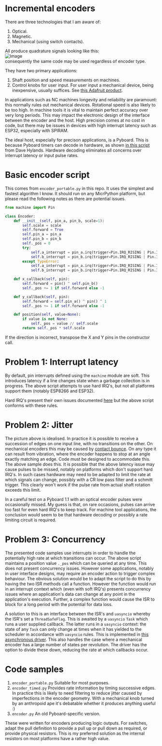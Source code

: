 # Incremental encoders

There are three technologies that I am aware of:
 1. Optical.
 2. Magnetic.
 3. Mechanical (using switch contacts).

All produce quadrature signals looking like this:  
![Image](./quadrature.jpg)  
consequently the same code may be used regardless of encoder type.

They have two primary applications:
 1. Shaft position and speed measurements on machines.
 2. Control knobs for user input. For user input a mechanical device, being
 inexpensive, usually suffices. See [this Adafruit product](https://www.adafruit.com/product/377).

In applications such as NC machines longevity and reliability are paramount:
this normally rules out mechanical devices. Rotational speed is also likely to
be too high. In machine tools it is vital to maintain perfect accuracy over
very long periods. This may impact the electronic design of the interface
between the encoder and the host. High precision comes at no cost in code, but
there may be issues in devices with high interrupt latency such as ESP32,
especially with SPIRAM.

The ideal host, especially for precison applications, is a Pyboard. This is
because Pyboard timers can decode in hardware, as shown 
[in this script](https://github.com/dhylands/upy-examples/blob/master/encoder.py)
from Dave Hylands. Hardware decoding eliminates all concerns over interrupt
latency or input pulse rates.

# Basic encoder script

This comes from `encoder_portable.py` in this repo. It uses the simplest and
fastest algorithm I know. It should run on any MicrPython platform, but please
read the following notes as there are potential issues.

```python
from machine import Pin

class Encoder:
    def __init__(self, pin_a, pin_b, scale=1):
        self.scale = scale
        self.forward = True
        self.pin_a = pin_a
        self.pin_b = pin_b
        self._pos = 0
        try:
            self.a_interrupt = pin_a.irq(trigger=Pin.IRQ_RISING | Pin.IRQ_FALLING, handler=self.a_callback, hard=True)
            self.b_interrupt = pin_b.irq(trigger=Pin.IRQ_RISING | Pin.IRQ_FALLING, handler=self.b_callback, hard=True)
        except TypeError:
            self.a_interrupt = pin_a.irq(trigger=Pin.IRQ_RISING | Pin.IRQ_FALLING, handler=self.a_callback)
            self.b_interrupt = pin_b.irq(trigger=Pin.IRQ_RISING | Pin.IRQ_FALLING, handler=self.b_callback)

    def x_callback(self, pin):
        self.forward = pin() ^ self.pin_b()
        self._pos += 1 if self.forward else -1

    def y_callback(self, pin):
        self.forward = self.pin_a() ^ pin() ^ 1
        self._pos += 1 if self.forward else -1

    def position(self, value=None):
        if value is not None:
            self._pos = value // self.scale
        return self._pos * self.scale
```
If the direction is incorrect, transpose the X and Y pins in the constructor
call.

# Problem 1: Interrupt latency

By default, pin interrupts defined using the `machine` module are soft. This
introduces latency if a line changes state when a garbage collection is in
progress. The above script attempts to use hard IRQ's, but not all platforms
support them (notably ESP8266 and ESP32).

Hard IRQ's present their own issues documented
[here](https://docs.micropython.org/en/latest/reference/isr_rules.html) but
the above script conforms with these rules.

# Problem 2: Jitter

The picture above is idealised. In practice it is possible to receive a
succession of edges on one input line, with no transitions on the other. On
mechanical encoders this may be caused by
[contact bounce](http://www.ganssle.com/debouncing.htm). On any type it can
result from vibration, where the encoder happens to stop at an angle exactly
matching an edge. Code must be designed to accommodate this. The above sample
does this. It is possible that the above latency issue may cause pulses to be
missed, notably on platforms which don't support hard IRQ's. In such cases
hardware may need to be adapted to limit the rate at which signals can change,
possibly with a CR low pass filter and a schmitt trigger. This clearly won't
work if the pulse rate from actual shaft rotation exceeds this limit.

In a careful test on a Pyboard 1.1 with an optical encoder pulses were
occasionally missed. My guess is that, on rare occasions, pulses can arrive too
fast for even hard IRQ's to keep track. For machine tool applications, the
conclusion would seem to be that hardware decoding or possibly a rate limiting
circuit is required.

# Problem 3: Concurrency

The presented code samples use interrupts in order to handle the potentially
high rate at which transitions can occur. The above script maintains a
position value `._pos` which can be queried at any time. This does not present
concurrency issues. However some applications, notably in user interface
designs, may require an encoder action to trigger complex behaviour. The
obvious solution would be to adapt the script to do this by having the two ISR
methods call a function. However the function would run in an interrupt context
which (even with soft IRQ's) presents concurrency issues where an application's
data can change at any point in the application's execution. Further, a complex
function would cause the ISR to block for a long period with the potential for
data loss.

A solution to this is an interface between the ISR's and `uasyncio` whereby the
ISR's set a `ThreadSafeFlag`. This is awaited by a `uasyncio` `Task` which runs
a user supplied callback. The latter runs in a `uasyncio` context: the state of
any `Task` can only change at times when it has yielded to the scheduler in
accordance with `uasyncio` rules. This is implemented in
[this asynchronous driver](https://github.com/peterhinch/micropython-async/blob/master/v3/docs/DRIVERS.md#6-quadrature-encoders).
This also handles the case where a mechanical encoder has a large number of
states per revolution. The driver has the option to divide these down, reducing
the rate at which callbacks occur.

# Code samples

 1. `encoder_portable.py` Suitable for most purposes.
 2. `encoder_timed.py` Provides rate information by timing successive edges. In
 practice this is likely to need filtering to reduce jitter caused by
 imperfections in the encoder geometry. With a mechanical knob turned by an
 anthropoid ape it's debatable whether it produces anything useful :)
 3. `encoder.py` An old Pyboard-specific version.

These were written for encoders producing logic outputs. For switches, adapt
the pull definition to provide a pull up or pull down as required, or provide
physical resistors. This is my preferred solution as the internal resistors on
most platforms have a rather high value.
